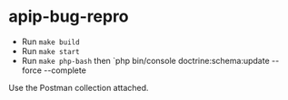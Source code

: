 # apip-bug-repro

* Run `make build`
* Run `make start`
* Run `make php-bash` then `php bin/console doctrine:schema:update --force --complete

Use the Postman collection attached.